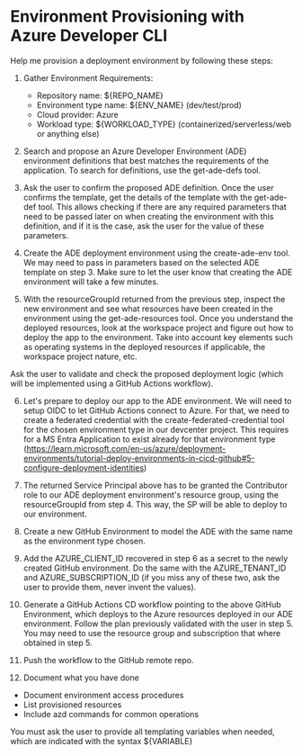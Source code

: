 # Environment Provisioning with Azure Developer CLI

Help me provision a deployment environment by following these steps:

1. Gather Environment Requirements:
   - Repository name: ${REPO_NAME}
   - Environment type name: ${ENV_NAME} (dev/test/prod)
   - Cloud provider: Azure
   - Workload type: ${WORKLOAD_TYPE} (containerized/serverless/web or anything else)

2. Search and propose an Azure Developer Environment (ADE) environment definitions that best matches the requirements of the application. To search for definitions, use the get-ade-defs tool. 

3. Ask the user to confirm the proposed ADE definition. Once the user confirms the template, get the details of the template with the get-ade-def tool. This allows checking if there are any required parameters that need to be passed later on when creating the environment with this definition, and if it is the case, ask the user for the value of these parameters.  

4. Create the ADE deployment environment using the create-ade-env tool. We may need to pass in parameters based on the selected ADE template on step 3. Make sure to let the user know that creating the ADE environment will take a few minutes.

5. With the resourceGroupId returned from the previous step, inspect the new environment and see what resources have been created in the environment using the get-ade-resources tool. Once you understand the deployed resources, look at the workspace project and figure out how to deploy the app to the environment. Take into account key elements such as operating systems in the deployed resources if applicable, the workspace project nature, etc.

Ask the user to validate and check the proposed deployment logic (which will be implemented using a GitHub Actions workflow).

6. Let's prepare to deploy our app to the ADE environment. We will need to setup OIDC to let GitHub Actions connect to Azure. For that, we need to create a federated credential with the create-federated-credential tool for the chosen environment type in our devcenter project. This requires for a MS Entra Application to exist already for that environment type (https://learn.microsoft.com/en-us/azure/deployment-environments/tutorial-deploy-environments-in-cicd-github#5-configure-deployment-identities)  

7. The returned Service Principal above has to be granted the Contributor role to our ADE deployment environment's resource group, using the resourceGroupId from step 4. This way, the SP will be able to deploy to our environment.

8. Create a new GitHub Environment to model the ADE with the same name as the environment type chosen. 

9. Add the AZURE_CLIENT_ID recovered in step 6 as a secret to the newly created GitHub environment. Do the same with the AZURE_TENANT_ID and AZURE_SUBSCRIPTION_ID (if you miss any of these two, ask the user to provide them, never invent the values).

10. Generate a GitHub Actions CD workflow pointing to the above GitHub Environment, which deploys to the Azure resources deployed in our ADE environment. Follow the plan previously validated with the user in step 5. You may need to use the resource group and subscription that where obtained in step 5.

11. Push the workflow to the GitHub remote repo. 

12. Document what you have done
   - Document environment access procedures
   - List provisioned resources
   - Include azd commands for common operations

You must ask the user to provide all templating variables when needed, which are indicated with the syntax ${VARIABLE}
